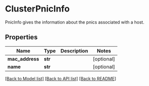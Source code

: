 # ClusterPnicInfo

PnicInfo gives the information about the pnics associated with a host.
## Properties
Name | Type | Description | Notes
------------ | ------------- | ------------- | -------------
**mac_address** | **str** |  | [optional] 
**name** | **str** |  | [optional] 

[[Back to Model list]](../README.md#documentation-for-models) [[Back to API list]](../README.md#documentation-for-api-endpoints) [[Back to README]](../README.md)


